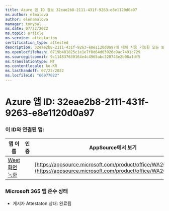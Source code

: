 ```yaml
---
title: Azure 앱 ID 정보 32eae2b8-2111-431f-9263-e8e1120d0a97
ms.author: elmalova
author: elenamalova
manager: tonybal
ms.date: 07/22/2022
ms.topic: article
ms.service: attestation
certification_type: attested
description: 32eae2b8-2111-431f-9263-e8e1120d0a97에 대해 사용 가능한 모든 보안 및 규정 준수 정보입니다.
ms.openlocfilehash: 0719b481825c1e1e7f8d64d03926e9ac7491c729
ms.sourcegitcommit: 9c114837630164e4c4965abc220743e2b08a1df5
ms.translationtype: MT
ms.contentlocale: ko-KR
ms.lasthandoff: 07/22/2022
ms.locfileid: "66977022"
---
```

# <a name="azure-app-id-32eae2b8-2111-431f-9263-e8e1120d0a97"></a>Azure 앱 ID: 32eae2b8-2111-431f-9263-e8e1120d0a97


### <a name="apps-associated-with-this-id"></a>이 ID와 연결된 앱:
| **앱 이름** | **인증** | **AppSource에서 보기** |
|--------------|---------------|-----------------------|
| [Weet 화면 녹화](../forward/WA200003284.md) |  | [https://appsource.microsoft.com/product/office/WA200003284](https://appsource.microsoft.com/product/office/WA200003284) |

### <a name="microsoft-365-app-compliance-status"></a>Microsoft 365 앱 준수 상태
- 게시자 Attestaton 상태: 완료됨
